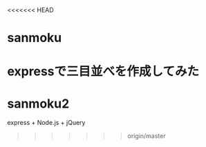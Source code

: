 <<<<<<< HEAD
# sanmoku
expressで三目並べを作成してみた
=======
# sanmoku2
express + Node.js + jQuery
>>>>>>> origin/master
